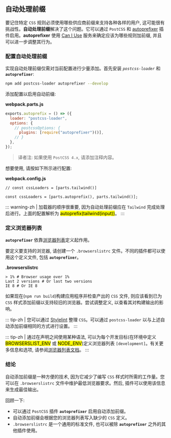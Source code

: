 ## 自动处理前缀
要记住特定 `CSS` 规则必须使用哪些供应商前缀来支持各种各样的用户, 这可能很有挑战性。**自动处理前缀**解决了这个问题。它可以通过 `PostCSS` 和 [autoprefixer](https://www.npmjs.com/package/autoprefixer) 插件启用。**autoprefixer** 使用 [Can I Use](https://caniuse.com/) 服务来确定应该为哪些规则加前缀, 并且可以进一步调整其行为。

### 配置自动处理前缀
实现自动处理前缀仅需对当前配置进行少量添加。首先安装 *`postcss-loader`* 和 **`autoprefixer`**:
```bash
npm add postcss-loader autoprefixer --develop
```

添加配置以启用自动前缀:

**webpack.parts.js**
```js
exports.autoprefix = () => ({
  loader: "postcss-loader",
  options: {
    // postcssOptions: {
      plugins: [require("autoprefixer")()],
    // }
  },
});
```
> 译者注: 如果使用 `PostCSS 4.x`, 请添加注释内容。

想要使用, 请按如下所示进行配置:

**webpack.config.js**
```js{1,3}
// const cssLoaders = [parts.tailwind()]

const cssLoaders = [parts.autoprefix(), parts.tailwind()];
```
::: warning-zh | 
加载器的顺序很重要, 因为自动处理前缀应在 `Tailwind` 完成处理后进行。上面的配置解析为 <mark>autoprefix(tailwind(input))</mark>。
:::

### 定义浏览器列表
**`autoprefixer`** 依靠[浏览器列表](https://www.npmjs.com/package/browserslist)定义起作用。

要定义要支持的浏览器, 请创建一个 `.browserslistrc` 文件。不同的插件都可以使用这个定义文件, 包括 **`autoprefixer`**。

**.browserslistrc**
```
> 1% # Browser usage over 1%
Last 2 versions # Or last two versions
IE 8 # Or IE 8
```

如果现在(`npm run build`)构建应用程序并检查产出的 `CSS` 文件, 则应该看到已为 `CSS` 样式添加前缀以支持较旧的浏览器。尝试调整定义, 以查看其对构建输出的影响。

::: tip-zh | 
您可以通过 [Stylelint](http://stylelint.io/) 整理 `CSS`。可以通过 `postcss-loader` 以与上述自动添加前缀相同的方式进行设置。
:::

::: tip-zh | 
通过在声明之间使用某种语法, 可以为每个开发目标(在环境中定义 <mark>BROWSERSLIST_ENV</mark> 或 <mark>NODE_ENV</mark>)定义浏览器列表 `[development]`。有关更多信息和选项, 请参阅[浏览器列表文档](https://www.npmjs.com/package/browserslist#configuring-for-different-environments)。
:::

### 结论
自动添加前缀是一种方便的技术, 因为它减少了编写 `CSS` 样式时所需的工作量。您可以在 `.browserslistrc` 文件中维护最低浏览器要求。然后, 插件可以使用该信息来生成最佳输出。

回顾一下:
- 可以通过 `PostCSS` 插件 **`autoprefixer`** 启用自动添加前缀。
- 自动添加前缀会根据您的浏览器列表写入缺少的 `CSS` 定义。
- `.browserslistrc` 是一个通用的标准文件, 也可以被除 **`autoprefixer`** 之外的其他插件使用。

